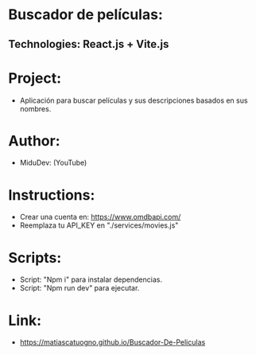 # Buscador de películas:
## Technologies: React.js + Vite.js

# Project:
- Aplicación para buscar películas y sus descripciones basados en sus nombres.

# Author:
- MiduDev: (YouTube)

# Instructions:
- Crear una cuenta en: https://www.omdbapi.com/
- Reemplaza tu API_KEY en "./services/movies.js"

# Scripts:
- Script: "Npm i" para instalar dependencias.
- Script: "Npm run dev" para ejecutar.

# Link:
- https://matiascatuogno.github.io/Buscador-De-Peliculas